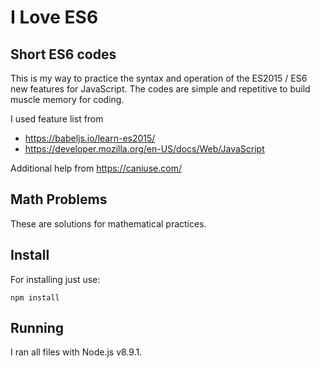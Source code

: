 # I Love ES6

## Short ES6 codes

This is my way to practice the syntax and operation of the ES2015 / ES6 new features for JavaScript. The codes are simple and repetitive to build muscle memory for coding.

I used feature list from
* https://babeljs.io/learn-es2015/
* https://developer.mozilla.org/en-US/docs/Web/JavaScript

Additional help from
https://caniuse.com/

## Math Problems

These are solutions for mathematical practices.

## Install

For installing just use:

```
npm install
```

## Running

I ran all files with Node.js v8.9.1.
